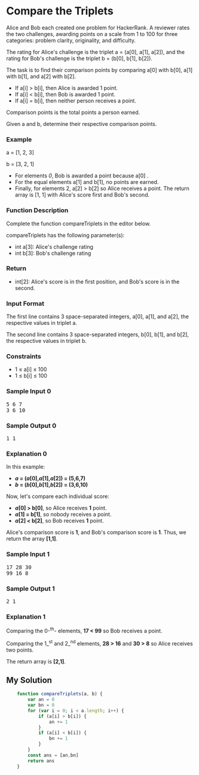# Compare the Triplets

Alice and Bob each created one problem for HackerRank. A reviewer rates the two challenges, awarding points on a scale from 1 to 100 for three categories: problem clarity, originality, and difficulty.

The rating for Alice's challenge is the triplet a = (a[0], a[1], a[2]), and the rating for Bob's challenge is the triplet b = (b[0], b[1], b[2]).

The task is to find their comparison points by comparing a[0] with b[0], a[1] with b[1], and a[2] with b[2].

* If a[i] > b[i], then Alice is awarded 1 point.
* If a[i] < b[i], then Bob is awarded 1 point.
* If a[i] = b[i], then neither person receives a point.

Comparison points is the total points a person earned.

Given a and b, determine their respective comparison points.

### Example

a = [1, 2, 3]

b = [3, 2, 1]

* For elements *0*, Bob is awarded a point because a[0] .
* For the equal elements a[1] and b[1], no points are earned.
* Finally, for elements 2, a[2] > b[2] so Alice receives a point.
The return array is [1, 1] with Alice's score first and Bob's second.

### Function Description

Complete the function compareTriplets in the editor below.

compareTriplets has the following parameter(s):

* int a[3]: Alice's challenge rating
* int b[3]: Bob's challenge rating
### Return

* int[2]: Alice's score is in the first position, and Bob's score is in the second.

### Input Format

The first line contains 3 space-separated integers, a[0], a[1], and a[2], the respective values in triplet a.

The second line contains 3 space-separated integers, b[0], b[1], and b[2], the respective values in triplet b.

### Constraints

* 1 ≤ a[i] ≤ 100
* 1 ≤ b[i] ≤ 100
### Sample Input 0
<pre>
5 6 7
3 6 10
</pre>

### Sample Output 0
<pre>
1 1
</pre>

### Explanation 0

In this example:

* **_a_ = (_a_[0],_a_[1],_a_[2]) = (5,6,7)**
* **_b_ = (_b_[0],_b_[1],_b_[2]) = (3,6,10)**

Now, let's compare each individual score:

* **_a_[0] > b[0]**, so Alice receives **1** point.
* **_a_[1] = b[1]**, so nobody receives a point.
* **_a_[2] < b[2]**, so Bob receives **1** point.

Alice's comparison score is **1**, and Bob's comparison score is **1**. Thus, we return the array **[1,1]**.

### Sample Input 1
<pre>
17 28 30
99 16 8
</pre>

### Sample Output 1
<pre>
2 1
</pre>
### Explanation 1

Comparing the 0-<sup>th</sup>- elements, **17 < 99** so Bob receives a point.

Comparing the 1_<sup>st</sup> and 2_<sup>nd</sup> elements, **28 > 16** and **30 > 8** so Alice receives two points.

The return array is **[2,1]**.

## My Solution

```javascript
    function compareTriplets(a, b) {
        var an = 0
        var bn = 0
        for (var i = 0; i < a.length; i++) {
            if (a[i] > b[i]) {
                an += 1
            }
            if (a[i] < b[i]) {
                bn += 1
            }
        }
        const ans = [an,bn]
        return ans
    }
```
